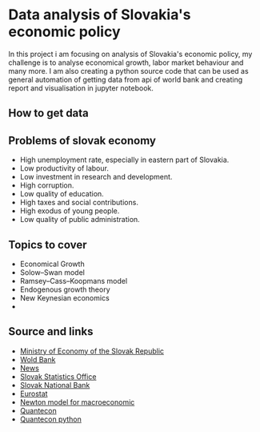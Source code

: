 # Data analysis of Slovakia's economic policy

In this project i am focusing on analysis of Slovakia's economic policy, 
my challenge is to analyse economical growth, labor market behaviour and many more. 
I am also creating a python source code that can be used as general automation of 
getting data from api of world bank and creating report and visualisation in jupyter notebook.

## How to get data

## Problems of slovak economy
- High unemployment rate, especially in eastern part of Slovakia.
- Low productivity of labour.
- Low investment in research and development.
- High corruption.
- Low quality of education.
- High taxes and social contributions.
- High exodus of young people.
- Low quality of public administration.

## Topics to cover
- Economical Growth
- Solow–Swan model
- Ramsey–Cass–Koopmans model
- Endogenous growth theory
- New Keynesian economics
- 
## Source and links
- [Ministry of Economy of the Slovak Republic](https://www.mhsr.sk/)
- [Wold Bank](https://data.worldbank.org/country/slovak-republic)
- [News](https://dennikn.sk/ekonomika/)
- [Slovak Statistics Office](https://slovak.statistics.sk/wps/portal/ext/themes/demography/population/indicators/)
- [Slovak National Bank](https://www.nbs.sk/en/statistics)
- [Eurostat](https://ec.europa.eu/eurostat/web/main/home)
- [Newton model for macroeconomic](https://python.quantecon.org/newton_method.html)
- [Quantecon](https://quantecon.org/)
- [Quantecon python](https://python.quantecon.org/intro.html)
